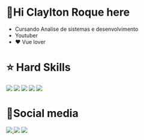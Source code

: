 <h1>&#128075;Hi Claylton Roque here</h1>
<ul>
  <li>Cursando Analise de sistemas e desenvolvimento</li>
  <li>Youtuber</li>
  <li>&#10084; Vue lover</li>
</ul>

<h1>⭐️ Hard Skills</h1>
<div>
  <img src="https://camo.githubusercontent.com/fca59a5a96d304d533795c7a6b78ad67a6ea3f43a0be9759f73980ec50d2cf41/68747470733a2f2f736b696c6c69636f6e732e6465762f69636f6e733f693d767565" />
  <img src="https://camo.githubusercontent.com/ff077b866cdc3fc2b0fa50ca6f8fa395451ffa625bc9c1133643b40e8afa2e2c/68747470733a2f2f736b696c6c69636f6e732e6465762f69636f6e733f693d7265616374" />
  <img src="https://camo.githubusercontent.com/0d2988da9136db6be2a7d781d62dbfc96c3aaf1741365816e8b630bf95b59b4a/68747470733a2f2f736b696c6c69636f6e732e6465762f69636f6e733f693d6e7578746a73" />
  <img src="https://camo.githubusercontent.com/37230426493e47511516b631d955c77e85d6b17d085bc3ace1fd5e1483bf8d16/68747470733a2f2f736b696c6c69636f6e732e6465762f69636f6e733f693d7261696c73" />
  <img src="https://camo.githubusercontent.com/f9205822242a3ae053c09a402777d5eeb408f0e10a0facc0b4fc924808056148/68747470733a2f2f736b696c6c69636f6e732e6465762f69636f6e733f693d6e6573746a73" />
</div>

<h1>&#128640;Social media</h1>
<a href="https://www.linkedin.com/in/claylton-roque/" alt="Linkdin" target="_blank">
 <img src="https://img.shields.io/badge/LinkedIn-0077B5?style=for-the-badge&logo=linkedin&logoColor=white"
</a>
<a>
  <img src="https://img.shields.io/badge/-Medium-6633cc?style=flat-square&logo=Elixir&logoColor=white&color=black&link=https://medium.com/@claylton202"
</a>
<a href="https://www.youtube.com/@ClayltonRoque" alt="Youtube" target="_blank">
 <img src="https://img.shields.io/badge/YouTube-red?style=for-the-badge&logo=youtube&logoColor=white"
</a>




